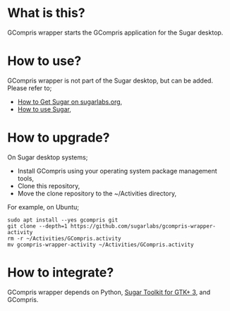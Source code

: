 What is this?
=============

GCompris wrapper starts the GCompris application for the Sugar desktop.

How to use?
===========

GCompris wrapper is not part of the Sugar desktop, but can be added.  Please refer to;

* [How to Get Sugar on sugarlabs.org](https://sugarlabs.org/),
* [How to use Sugar](https://help.sugarlabs.org/),

How to upgrade?
===============

On Sugar desktop systems;
* Install GCompris using your operating system package management tools,
* Clone this repository,
* Move the clone repository to the ~/Activities directory,

For example, on Ubuntu;

```
sudo apt install --yes gcompris git
git clone --depth=1 https://github.com/sugarlabs/gcompris-wrapper-activity
rm -r ~/Activities/GCompris.activity
mv gcompris-wrapper-activity ~/Activities/GCompris.activity
```

How to integrate?
=================

GCompris wrapper depends on Python, [Sugar Toolkit for GTK+ 3](https://github.com/sugarlabs/sugar-toolkit-gtk3), and GCompris.

